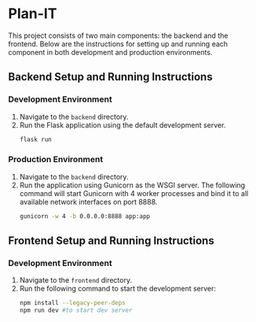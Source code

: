 # Plan-IT

This project consists of two main components: the backend and the frontend. Below are the instructions for setting up and running each component in both development and production environments.

## Backend Setup and Running Instructions

### Development Environment

1. Navigate to the `backend` directory.
2. Run the Flask application using the default development server.
    ```bash
    flask run
    ```

### Production Environment

1. Navigate to the `backend` directory.
2. Run the application using Gunicorn as the WSGI server. The following command will start Gunicorn with 4 worker processes and bind it to all available network interfaces on port 8888.
    ```bash
    gunicorn -w 4 -b 0.0.0.0:8888 app:app
    ```

## Frontend Setup and Running Instructions

### Development Environment

1. Navigate to the `frontend` directory.
2. Run the following command to start the development server:
    ```bash
    npm install --legacy-peer-deps
    npm run dev #to start dev server
    ```

